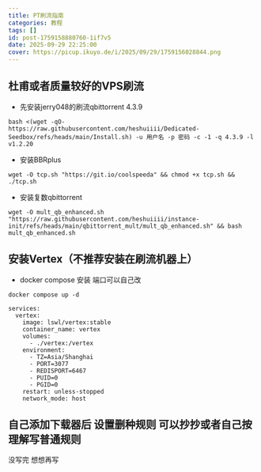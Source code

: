 ```yaml
---
title: PT刷流指南
categories: 教程
tags: []
id: post-1759158880760-1if7v5
date: 2025-09-29 22:25:00
cover: https://picup.ikuyo.de/i/2025/09/29/1759156028844.png
---
```

## 杜甫或者质量较好的VPS刷流

- 先安装jerry048的刷流qbittorrent 4.3.9
```
bash <(wget -qO- https://raw.githubusercontent.com/heshuiiii/Dedicated-Seedbox/refs/heads/main/Install.sh) -u 用户名 -p 密码 -c -1 -q 4.3.9 -l v1.2.20
```
- 安装BBRplus
```
wget -O tcp.sh "https://git.io/coolspeeda" && chmod +x tcp.sh && ./tcp.sh
```
 - 安装复数qbittorrent
```
wget -O mult_qb_enhanced.sh "https://raw.githubusercontent.com/heshuiiii/instance-init/refs/heads/main/qbittorrent_mult/mult_qb_enhanced.sh" && bash mult_qb_enhanced.sh
```

## 安装Vertex（不推荐安装在刷流机器上）

 - docker compose 安装 端口可以自己改
```
docker compose up -d
```
```
services:
  vertex:
    image: lswl/vertex:stable
    container_name: vertex
    volumes:
      - ./vertex:/vertex
    environment:
      - TZ=Asia/Shanghai
      - PORT=3077
      - REDISPORT=6467
      - PUID=0
      - PGID=0
    restart: unless-stopped
    network_mode: host
```

## 自己添加下载器后 设置删种规则 可以抄抄或者自己按理解写普通规则

没写完 想想再写




























